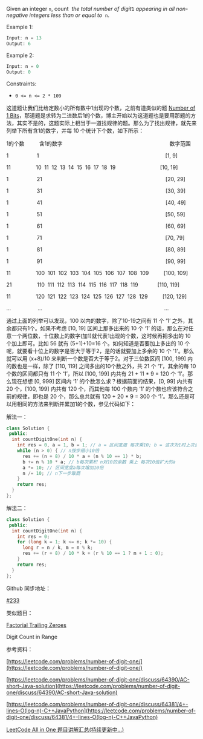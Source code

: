 Given an integer `n`, count  _the total number of digit_`1` _appearing in all non-negative integers less than or equal to_  `n`.

Example 1:

```cpp
Input: n = 13
Output: 6
```

Example 2:

```cpp
Input: n = 0
Output: 0
```

Constraints:

- `0 <= n <= 2 * 109`

这道题让我们比给定数小的所有数中1出现的个数，之前有道类似的题 [Number of 1 Bits](http://www.cnblogs.com/grandyang/p/4325432.html)，那道题是求转为二进数后1的个数，博主开始以为这道题也是要用那题的方法，其实不是的，这题实际上相当于一道找规律的题。那么为了找出规律，就先来列举下所有含1的数字，并每 10 个统计下个数，如下所示：

1的个数          含1的数字                                                                        数字范围

1                   1                                                                                     [1, 9]

11                 10  11  12  13  14  15  16  17  18  19                              [10, 19]

1                   21                                                                                   [20, 29]

1                   31                                                                                   [30, 39]

1                   41                                                                                   [40, 49]

1                   51                                                                                   [50, 59]

1                   61                                                                                   [60, 69]

1                   71                                                                                   [70, 79]

1                   81                                                                                   [80, 89]

1                   91                                                                                   [90, 99]

11                 100  101  102  103  104  105  106  107  108  109          [100, 109]

21                 110  111  112  113  114  115  116  117  118  119             [110, 119]

11                 120  121  122  123  124  125  126  127  128  129          [120, 129]

...                  ...                                                                                  ...

通过上面的列举可以发现，100 以内的数字，除了10-19之间有 11 个 ‘1’ 之外，其余都只有1个。如果不考虑 [10, 19] 区间上那多出来的 10 个 ‘1’ 的话，那么在对任意一个两位数，十位数上的数字(加1)就代表1出现的个数，这时候再把多出的 10 个加上即可。比如 56 就有 (5+1)+10=16 个。如何知道是否要加上多出的 10 个呢，就要看十位上的数字是否大于等于2，是的话就要加上多余的 10 个 '1'。那么就可以用 (x+8)/10 来判断一个数是否大于等于2。对于三位数区间 [100, 199] 内的数也是一样，除了 [110, 119] 之间多出的10个数之外，共 21 个 ‘1’，其余的每 10 个数的区间都只有 11 个 ‘1’，所以 [100, 199] 内共有 21 + 11 * 9 = 120 个 ‘1’。那么现在想想 [0, 999] 区间内 ‘1’ 的个数怎么求？根据前面的结果，[0, 99] 内共有 20 个，[100, 199] 内共有 120 个，而其他每 100 个数内 ‘1’ 的个数也应该符合之前的规律，即也是 20 个，那么总共就有 120 + 20 * 9 = 300 个 ‘1’。那么还是可以用相同的方法来判断并累加1的个数，参见代码如下：

解法一：

```cpp
class Solution {
 public:
  int countDigitOne(int n) {
    int res = 0, a = 1, b = 1; // a = 区间宽度 每次乘10; b = 这次为1时上次留的1数
    while (n > 0) { // n按步缩小10倍
      res += (n + 8) / 10 * a + (n % 10 == 1) * b;
      b += n % 10 * a; // b每次累积 n对10的余数 乘上 每次10倍扩大的a
      a *= 10; // 区间宽度a每次增加10倍
      n /= 10; // n下一步取商
    }
    return res;
  }
};
```

解法二：

```cpp
class Solution {
 public:
  int countDigitOne(int n) {
    int res = 0;
    for (long k = 1; k <= n; k *= 10) {
      long r = n / k, m = n % k;
      res += (r + 8) / 10 * k + (r % 10 == 1 ? m + 1 : 0);
    }
    return res;
  }
};
```

Github 同步地址：

[#233](https://github.com/grandyang/leetcode/issues/233)

类似题目：

[Factorial Trailing Zeroes](http://www.cnblogs.com/grandyang/p/4219878.html)

Digit Count in Range

参考资料：

[https://leetcode.com/problems/number-of-digit-one/](https://leetcode.com/problems/number-of-digit-one/)

[https://leetcode.com/problems/number-of-digit-one/discuss/64390/AC-short-Java-solution](https://leetcode.com/problems/number-of-digit-one/discuss/64390/AC-short-Java-solution)

[](https://leetcode.com/problems/number-of-digit-one/discuss/64381/4+-lines-O(log-n)-C++JavaPython)[https://leetcode.com/problems/number-of-digit-one/discuss/64381/4+-lines-O(log-n)-C++JavaPython](https://leetcode.com/problems/number-of-digit-one/discuss/64381/4+-lines-O(log-n)-C++JavaPython)

[LeetCode All in One 题目讲解汇总(持续更新中...)](http://www.cnblogs.com/grandyang/p/4606334.html)